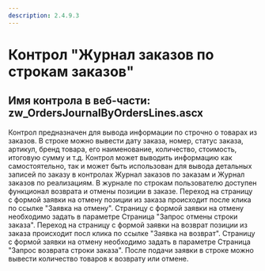 ```yaml
---
description: 2.4.9.3
---
```


# Контрол "Журнал заказов по строкам заказов"

## Имя контрола в веб-части: zw\_OrdersJournalByOrdersLines.ascx

Контрол предназначен для вывода информации по строчно о товарах из заказов. В строке можно вывести дату заказа, номер, статус заказа, артикул, бренд товара, его наименование, количество, стоимость, итоговую сумму и т.д. Контрол может выводить информацию как самостоятельно, так и может быть использован для вывода детальных записей по заказу в контролах Журнал заказов по заказам и Журнал заказов по реализациям. В журнале по строкам пользователю доступен функционал возврата и отмены позиции в заказе. Переход на страницу с формой заявки на отмену позиции из заказа происходит после клика по ссылке "Заявка на отмену". Страницу с формой заявки на отмену необходимо задать в параметре Страница "Запрос отмены строки заказа". Переход на страницу с формой заявки на возврат позиции из заказа происходит посл клика по ссылке "Заявка на возврат". Страницу с формой заявки на отмену необходимо задать в параметре Страница "Запрос возврата строки заказа". После подачи заявки в строке можно вывести количество товаров к возврату или отмене.

